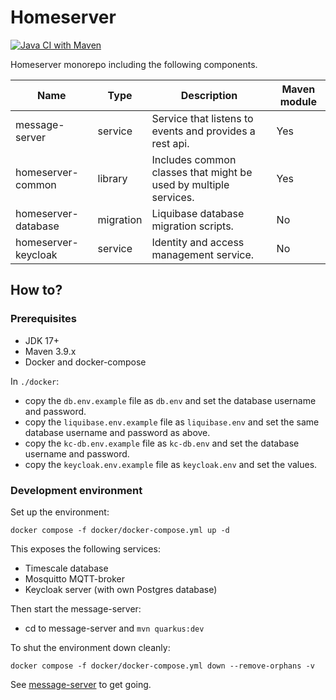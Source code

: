 # Homeserver

[![Java CI with Maven](https://github.com/JHNUL/home-server-apps/actions/workflows/main.yaml/badge.svg?branch=main&event=push)](https://github.com/JHNUL/home-server-apps/actions/workflows/main.yaml)

Homeserver monorepo including the following components.

| Name                | Type      | Description                                                      | Maven module |
|---------------------|-----------|------------------------------------------------------------------|--------------|
| message-server      | service   | Service that listens to events and provides a rest api.          | Yes          |
| homeserver-common   | library   | Includes common classes that might be used by multiple services. | Yes          |
| homeserver-database | migration | Liquibase database migration scripts.                            | No  |
| homeserver-keycloak | service   | Identity and access management service.                          | No  |

## How to?

### Prerequisites

- JDK 17+
- Maven 3.9.x
- Docker and docker-compose

In `./docker`:

- copy the `db.env.example` file as `db.env` and set the database username and password.
- copy the `liquibase.env.example` file as `liquibase.env` and set the same database username and password as above.
- copy the `kc-db.env.example` file as `kc-db.env` and set the database username and password.
- copy the `keycloak.env.example` file as `keycloak.env` and set the values.

### Development environment

Set up the environment:
```shell
docker compose -f docker/docker-compose.yml up -d
```

This exposes the following services:

- Timescale database
- Mosquitto MQTT-broker
- Keycloak server (with own Postgres database)

Then start the message-server:
- cd to message-server and `mvn quarkus:dev`

To shut the environment down cleanly:
```shell
docker compose -f docker/docker-compose.yml down --remove-orphans -v
```

See [message-server](./message-server/README.md) to get going.
